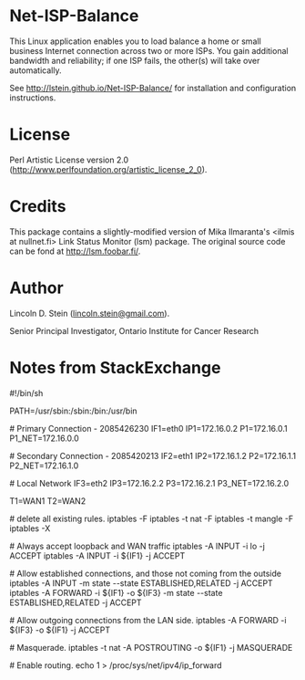 Net-ISP-Balance
===============

This Linux application enables you to load balance a home or small
business Internet connection across two or more ISPs. You gain
additional bandwidth and reliability; if one ISP fails, the other(s)
will take over automatically.

See <a
href="http://lstein.github.io/Net-ISP-Balance/">http://lstein.github.io/Net-ISP-Balance/</a>
for installation and configuration instructions.

License
=======

Perl Artistic License version 2.0
(http://www.perlfoundation.org/artistic_license_2_0).

Credits
=======

This package contains a slightly-modified version of Mika Ilmaranta's
&lt;ilmis at nullnet.fi&gt; Link Status Monitor (lsm) package. The original
source code can be fond at http://lsm.foobar.fi/.


Author
======

Lincoln D. Stein (lincoln.stein@gmail.com).

Senior Principal Investigator, Ontario Institute for Cancer Research

Notes from StackExchange
========================

\#!/bin/sh

PATH=/usr/sbin:/sbin:/bin:/usr/bin

\# Primary Connection - 2085426230
   IF1=eth0
   IP1=172.16.0.2
    P1=172.16.0.1
P1_NET=172.16.0.0

\# Secondary Connection - 2085420213
   IF2=eth1
   IP2=172.16.1.2
    P2=172.16.1.1
P2_NET=172.16.1.0

\# Local Network
   IF3=eth2
   IP3=172.16.2.2
    P3=172.16.2.1
P3_NET=172.16.2.0

T1=WAN1
T2=WAN2

\# delete all existing rules.
iptables -F
iptables -t nat -F
iptables -t mangle -F
iptables -X

\# Always accept loopback and WAN traffic
iptables -A INPUT -i lo -j ACCEPT
iptables -A INPUT -i ${IF1} -j ACCEPT

\# Allow established connections, and those not coming from the outside
iptables -A INPUT -m state --state ESTABLISHED,RELATED -j ACCEPT
iptables -A FORWARD -i ${IF1} -o ${IF3} -m state --state ESTABLISHED,RELATED -j ACCEPT

\# Allow outgoing connections from the LAN side.
iptables -A FORWARD -i ${IF3} -o ${IF1} -j ACCEPT

\# Masquerade.
iptables -t nat -A POSTROUTING -o ${IF1} -j MASQUERADE

\# Enable routing.
echo 1 > /proc/sys/net/ipv4/ip_forward
